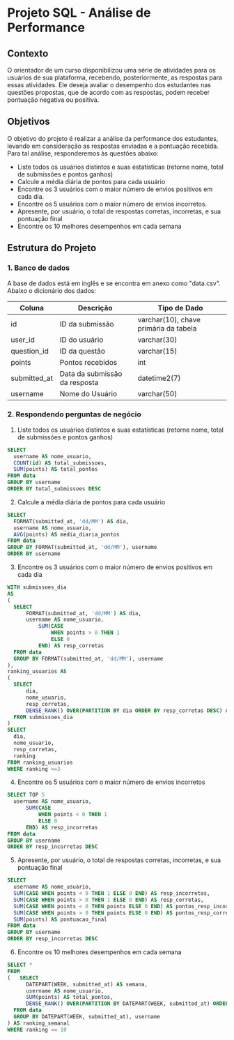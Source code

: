 # Projeto SQL - Análise de Performance

## Contexto
O orientador de um curso disponibilizou uma série de atividades para os usuários de sua plataforma, recebendo, posteriormente, as respostas para essas atividades. Ele deseja avaliar o desempenho dos estudantes nas questões propostas, que de acordo com as respostas, podem receber pontuação negativa ou positiva.

## Objetivos
O objetivo do projeto é realizar a análise da performance dos estudantes, levando em consideração as respostas enviadas e a pontuação recebida. Para tal análise, responderemos às questões abaixo:
* Liste todos os usuários distintos e suas estatísticas (retorne nome, total de submissões e pontos ganhos)
* Calcule a média diária de pontos para cada usuário
* Encontre os 3 usuários com o maior número de envios positivos em cada dia.
* Encontre os 5 usuários com o maior número de envios incorretos.
* Apresente, por usuário, o total de respostas corretas, incorretas, e sua pontuação final
* Encontre os 10 melhores desempenhos em cada semana

## Estrutura do Projeto
### 1. Banco de dados
A base de dados está em inglês e se encontra em anexo como "data.csv". Abaixo o dicionário dos dados:

| Coluna | Descrição | Tipo de Dado |
|----------|----------|----------|
| id | ID da submissão | varchar(10), chave primária da tabela |
| user_id | ID do usuário | varchar(30) |
| question_id | ID da questão | varchar(15) |
| points | Pontos recebidos | int |
| submitted_at | Data da submissão da resposta | datetime2(7) |
| username | Nome do Usuário | varchar(50) |

### 2. Respondendo perguntas de negócio
1. Liste todos os usuários distintos e suas estatísticas (retorne nome, total de submissões e pontos ganhos)
  ```sql
SELECT
	username AS nome_usuario,
	COUNT(id) AS total_submissoes,
	SUM(points) AS total_pontos
FROM data
GROUP BY username
ORDER BY total_submissoes DESC
```

2. Calcule a média diária de pontos para cada usuário
  ```sql
SELECT 
    FORMAT(submitted_at, 'dd/MM') AS dia,
    username AS nome_usuario,
    AVG(points) AS media_diaria_pontos
FROM data
GROUP BY FORMAT(submitted_at, 'dd/MM'), username
ORDER BY username
```

3. Encontre os 3 usuários com o maior número de envios positivos em cada dia
  ```sql
WITH submissoes_dia
AS
(	
	SELECT
		FORMAT(submitted_at, 'dd/MM') AS dia,
		username AS nome_usuario,
			SUM(CASE
				WHEN points > 0 THEN 1
				ELSE 0
			END) AS resp_corretas
	FROM data
	GROUP BY FORMAT(submitted_at, 'dd/MM'), username
),
ranking_usuarios AS
(
	SELECT
		dia,
		nome_usuario,
		resp_corretas,
		DENSE_RANK() OVER(PARTITION BY dia ORDER BY resp_corretas DESC) AS ranking
	FROM submissoes_dia
)
SELECT
	dia,
	nome_usuario,
	resp_corretas,
	ranking
FROM ranking_usuarios
WHERE ranking <=3
```

4. Encontre os 5 usuários com o maior número de envios incorretos
  ```sql
SELECT TOP 5
	username AS nome_usuario,
		SUM(CASE
			WHEN points < 0 THEN 1
			ELSE 0
		END) AS resp_incorretas
FROM data
GROUP BY username
ORDER BY resp_incorretas DESC
```

5. Apresente, por usuário, o total de respostas corretas, incorretas, e sua pontuação final
  ```sql
SELECT 
    username AS nome_usuario,
    SUM(CASE WHEN points < 0 THEN 1 ELSE 0 END) AS resp_incorretas,
    SUM(CASE WHEN points > 0 THEN 1 ELSE 0 END) AS resp_corretas,
    SUM(CASE WHEN points < 0 THEN points ELSE 0 END) AS pontos_resp_incorretas,
    SUM(CASE WHEN points > 0 THEN points ELSE 0 END) AS pontos_resp_corretas,
    SUM(points) AS pontuacao_final
FROM data
GROUP BY username
ORDER BY resp_incorretas DESC
```

6. Encontre os 10 melhores desempenhos em cada semana
  ```sql
SELECT *
FROM
(	SELECT
		DATEPART(WEEK, submitted_at) AS semana,
		username AS nome_usuario,
		SUM(points) AS total_pontos,
		DENSE_RANK() OVER(PARTITION BY DATEPART(WEEK, submitted_at) ORDER BY SUM(points) DESC) AS ranking
	FROM data
	GROUP BY DATEPART(WEEK, submitted_at), username
) AS ranking_semanal
WHERE ranking <= 10
```



